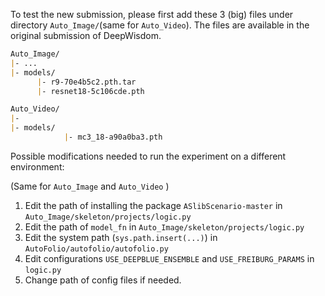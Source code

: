To test the new submission, please first add these 3 (big) files under directory `Auto_Image/`(same for `Auto_Video`). The files are available in the original submission of DeepWisdom.

```markdown
Auto_Image/
|- ... 
|- models/
      |- r9-70e4b5c2.pth.tar 
      |- resnet18-5c106cde.pth

Auto_Video/
|-
|- models/
			|- mc3_18-a90a0ba3.pth
```

Possible modifications needed to run the experiment on a different environment:

(Same for `Auto_Image` and `Auto_Video` )

1. Edit the path of installing the package `ASlibScenario-master` in `Auto_Image/skeleton/projects/logic.py`
2. Edit the path of `model_fn` in `Auto_Image/skeleton/projects/logic.py`
3. Edit the system path (`sys.path.insert(...)`) in `AutoFolio/autofolio/autofolio.py`
4. Edit configurations `USE_DEEPBLUE_ENSEMBLE` and `USE_FREIBURG_PARAMS` in `logic.py`
5. Change path of config files if needed.

